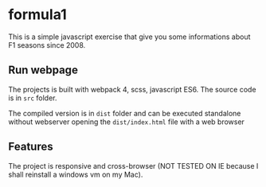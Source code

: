 # formula1
This is a simple javascript exercise that give you some informations about F1 seasons since 2008.

## Run webpage
The projects is built with webpack 4, scss, javascript ES6. The source code is in `src` folder.

The compiled version is in `dist` folder and can be executed standalone without webserver opening the `dist/index.html` file with a web browser

## Features
The project is responsive and cross-browser (NOT TESTED ON IE because I shall reinstall a windows vm on my Mac).

